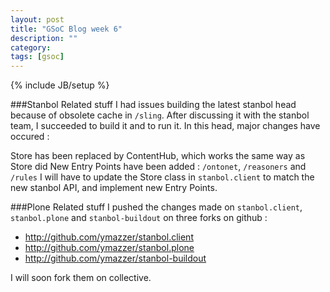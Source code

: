 ```yaml
---
layout: post
title: "GSoC Blog week 6"
description: ""
category: 
tags: [gsoc]
---
```

{% include JB/setup %}

###Stanbol Related stuff
I had issues building the latest stanbol head because of obsolete cache in
`/sling`. After discussing it with the stanbol team, I succeeded to build it and
to run it. In this head, major changes have occured :

Store has been replaced by ContentHub, which works the same way as Store did
New Entry Points have been added : `/ontonet`, `/reasoners` and `/rules`
I will have to update the Store class in `stanbol.client` to match the new stanbol
API, and implement new Entry Points.

###Plone Related stuff
I pushed the changes made on `stanbol.client`, `stanbol.plone` and `stanbol-buildout`
on three forks on github :

- <http://github.com/ymazzer/stanbol.client>
- <http://github.com/ymazzer/stanbol.plone>
- <http://github.com/ymazzer/stanbol-buildout>

I will soon fork them on collective.

